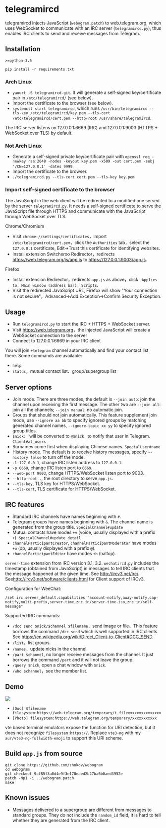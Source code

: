 # telegramircd

telegramircd injects JavaScript (`webogram.patch`) to web.telegram.org, which uses WebSocket to communicate with an IRC server (`telegramircd.py`), thus enables IRC clients to send and receive messages from Telegram.

## Installation

`>=python-3.5`

`pip install -r requirements.txt`

### Arch Linux

- `yaourt -S telegramircd-git`. It will generate a self-signed key/certificate pair in `/etc/telegramircd/` (see below).
- Import the certificate to the browser (see below).
- `systemctl start telegramircd`, which runs `/usr/bin/telegramircd --tls-key /etc/telegramircd/key.pem --tls-cert /etc/telegramircd/cert.pem --http-root /usr/share/telegramircd`.

The IRC server listens on 127.0.0.1:6669 (IRC) and 127.0.0.1:9003 (HTTPS + WebSocket over TLS) by default.

### Not Arch Linux

- Generate a self-signed private key/certificate pair with `openssl req -newkey rsa:2048 -nodes -keyout key.pem -x509 -out cert.pem -subj '/CN=127.0.0.1' -dates 9999`.
- Import the certificate to the browser.
- `./telegramircd.py --tls-cert cert.pem --tls-key key.pem`

### Import self-signed certificate to the browser

The JavaScript in the web client will be redirected to a modified one served by the server `telegramircd.py`. It needs a self-signed certificate to serve the JavaScript file through HTTPS and communicate with the JavaScript through WebSocket over TLS.

Chrome/Chromium

- Visit `chrome://settings/certificates`，import `/etc/telegramircd/cert.pem`，click the `Authorities` tab，select the `127.0.0.1` certificate, Edit->Trust this certificate for identifying websites.
- Install extension Switcheroo Redirector，redirects <https://web.telegram.org/js/app.js> to <https://127.0.0.1:9003/app.js>.

Firefox

- Install extension Redirector，redirects `app.js` as above，click ` Applies to: Main window (address bar), Scripts`.
- Visit the redirected JavaScript URL, Firefox will show "Your connection is not secure"，Advanced->Add Exception->Confirm Security Exception.

## Usage

- Run `telegramircd.py` to start the IRC + HTTPS + WebSocket server.
- Visit <https://web.telegram.org>，the injected JavaScript will create a WebSocket connection to the server
- Connect to 127.0.0.1:6669 in your IRC client

You will join `+telegram` channel automatically and find your contact list there. Some commands are available:

- `help`
- `status`，mutual contact list、group/supergroup list

## Server options

- Join mode. There are three modes, the default is `--join auto`: join the channel upon receiving the first message. The other two are `--join all`: join all the channels; `--join manual`: no automatic join.
- Groups that should not join automatically. This feature supplement join mode, use `--ignore aa bb` to specify ignored groups by matching generated channel names, `--ignore-topic xx yy` to specify ignored group titles.
- `$nick: ` will be converted to `@$nick ` to notify that user in Telegram. `Client#at_users`
- Surnames come first when displaying Chinese names. `SpecialUser#name`
- History mode. The default is to receive history messages, specify `--history false` to turn off the mode.
- `-l 127.0.0.1`, change IRC listen address to `127.0.0.1`.
- `-p 6669`, change IRC listen port to `6669`.
- `--web-port 9003`, change HTTPS/WebSocket listen port to 9003.
- `--http-root .`, the root directory to serve `app.js`.
- `--tls-key`, TLS key for HTTPS/WebSocket.
- `--tls-cert`, TLS certificate for HTTPS/WebSocket.

## IRC features

- Standard IRC channels have names beginning with `#`.
- Telegram groups have names beginning with `&`. The channel name is generated from the group title. `SpecialChannel#update`
- Mutual contacts have modes `+v` (voice, usually displayed with a prefix `+`). `SpecialChannel#update_detail`
- `channelParticipantCreator`, `channelParticipantModerator` have modes `+o` (op, usually displayed with a prefix `@`).
- `channelParticipantEditor` have modes `+h` (halfop).

`server-time` extension from IRC version 3.1, 3.2. `wechatircd.py` includes the timestamp (obtained from JavaScript) in messages to tell IRC clients that the message happened at the given time. See <http://ircv3.net/irc/>. See<http://ircv3.net/software/clients.html> for Client support of IRCv3.

Configuration for WeeChat:
```
/set irc.server_default.capabilities "account-notify,away-notify,cap-notify,multi-prefix,server-time,znc.in/server-time-iso,znc.in/self-message"
```

Supported IRC commands:

- `/dcc send $nick/$channel $filename`，send image or file。This feature borrows the command `/dcc send` which is well supported in IRC clients. See <https://en.wikipedia.org/wiki/Direct_Client-to-Client#DCC_SEND>.
- `/list`，list groups.
- `/names`，update nicks in the channel.
- `/part $channel`, no longer receive messages from the channel. It just borrows the command `/part` and it will not leave the group.
- `/query $nick`, open a chat window with `$nick`.
- `/who $channel`，see the member list.

## Demo

![](https://maskray.me/static/2016-05-07-telegramircd/run.jpg)

- `[Doc] $filename filesystem:https://web.telegram.org/temporary/t_filexxxxxxxxxxxxxxx`
- `[Photo] filesystem:https://web.telegram.org/temporary/xxxxxxxxxxx`

vte based terminal emulators expose the function for URI detection, but it does not recognize `filesystem:https://`. Replace `vte3-ng` with my `aur/vte3-ng-fullwidth-emoji` to support this URI scheme.

## Build `app.js` from source

```
git clone https://github.com/zhukov/webogram
cd webogram
git checkout 9cf85f3a0d4e9f3e170eaed2b27ba6b0aed3952e
patch -Np1 -i ../webogram.patch
make
```

## Known issues

- Messages delivered to a supergroup are different from messages to standard groups. They do not include the `random_id` field, it is hard to tell whether they are generated from the IRC client.
